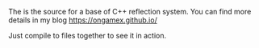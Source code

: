 The is the source for a base of C++ reflection system. You can find more details in my blog https://ongamex.github.io/  

Just compile to files together to see it in action.